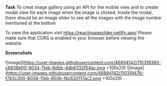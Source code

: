 **Task**
To creat image gallery using an API for the mobile view and to create modal view for each image when the image is clicked.
Inside the modal, there should be an image slider to see all the images with the image number mentioned at the bottom

To view the application visit https://reactimageslider.netlify.app/
Please make sure that CORS is enabled in your browser before viewing the website.

**Screenshots**

![image](https://user-images.githubusercontent.com/46894142/110319360-c6638e00-8034-11eb-9dbb-4db6332f54ac.png =100x20)
![image](https://user-images.githubusercontent.com/46894142/110319476-f743c300-8034-11eb-850b-f4c620117ac2.png =100x20)

